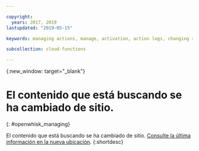 ```yaml
---

copyright:
  years: 2017, 2019
lastupdated: "2019-05-15"

keywords: managing actions, manage, activation, action logs, changing runtime, delete

subcollection: cloud-functions

---
```


{:new_window: target="_blank"}
# El contenido que está buscando se ha cambiado de sitio.
{: #openwhisk_managing}

El contenido que está buscando se ha cambiado de sitio. [Consulte la última información en la nueva ubicación](/docs/openwhisk?topic=cloud-functions-actions#actions_pkgs).
{:shortdesc}
